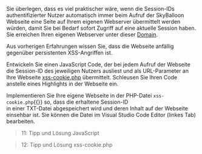 Sie überlegen, dass es viel praktischer wäre, wenn die Session-IDs authentifizierter Nutzer automatisch immer
beim Aufruf der SkyBalloon Webseite eine Seite auf Ihrem eigenen Webserver übermittelt werden würden, 
damit Sie bei Bedarf sofort Zugriff auf eine aktuelle Session haben.
Sie erreichen Ihren eigenen Webserver unter dieser [Domain]({{TRAFFIC_HOST1_82}}).

Aus vorherigen Erfahrungen wissen Sie, dass die Webseite anfällig gegenüber persistenten XSS-Angriffen ist.

Entwickeln Sie einen JavaScript Code, der bei jedem Aufruf der Webseite die Session-ID des jeweiligen Nutzers 
ausliest und als URL-Parameter an Ihre Webseite [xss-cookie.php]({{TRAFFIC_HOST1_82}}/xss-cookie.php) 
übermittelt. Schleusen Sie Ihren Code anstelle eines Highlights in der Webseite ein.

Implementieren Sie Ihre eigene Webseite in der PHP-Datei `xss-cookie.php`{{}} so, dass die erhaltene Session-ID  
in einer TXT-Datei abgespeichert wird und deren Inhalt auf der Webseite einsehbar ist. Sie können die Datei im 
Visual Studio Code Editor (linkes Tab) bearbeiten.

>11: Tipp und Lösung JavaScript

>12: Tipp und Lösung xss-cookie.php